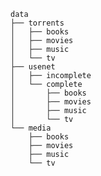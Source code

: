 <!-- markdownlint-disable MD041-->
```none
data
├── torrents
│   ├── books
│   ├── movies
│   ├── music
│   └── tv
├── usenet
│   ├── incomplete
│   └── complete
│       ├── books
│       ├── movies
│       ├── music
│       └── tv
└── media
    ├── books
    ├── movies
    ├── music
    └── tv
```
<!-- markdownlint-enable MD041-->
